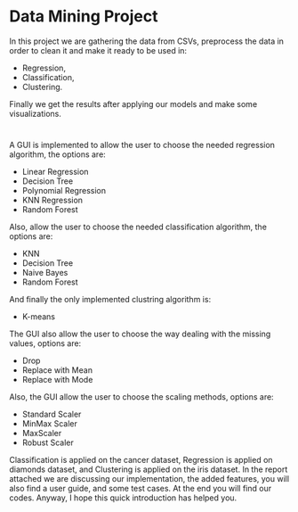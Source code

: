 # Data Mining Project

In this project we are gathering the data from CSVs, preprocess the data in order to clean it and make it ready to be used in: 
- Regression, 
- Classification, 
- Clustering. 

Finally we get the results after applying our models and make some visualizations.
# 
A GUI is implemented to allow the user to choose the needed regression algorithm, the options are:
- Linear Regression
- Decision Tree
- Polynomial Regression
- KNN Regression
- Random Forest
    
Also, allow the user to choose the needed classification algorithm, the options are:
- KNN
- Decision Tree
- Naive Bayes
- Random Forest
    
And finally the only implemented clustring algorithm is:
- K-means

The GUI also allow the user to choose the way dealing with the missing values, options are:
- Drop
- Replace with Mean
- Replace with Mode
    
Also, the GUI allow the user to choose the scaling methods, options are:
- Standard Scaler
- MinMax Scaler
- MaxScaler
- Robust Scaler


Classification is applied on the cancer dataset, Regression is applied on diamonds dataset, and Clustering is applied on the iris dataset. 
In the report attached we are discussing our implementation, the added features, you will also find a user guide, and some test cases. 
At the end you will find our codes. Anyway, I hope this quick introduction has helped you.
